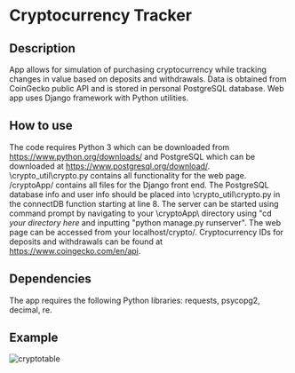 # Cryptocurrency Tracker

## Description
 App allows for simulation of purchasing cryptocurrency while tracking changes in value based on deposits and withdrawals. Data is obtained from CoinGecko public API and is stored in personal PostgreSQL database. Web app uses Django framework with Python utilities. 

## How to use
 The code requires Python 3 which can be downloaded from https://www.python.org/downloads/ and PostgreSQL which can be downloaded at https://www.postgresql.org/download/. \crypto_util\crypto.py contains all functionality for the web page. /cryptoApp/ contains all files for the Django front end. The PostgreSQL database info and user info should be placed into \crypto_util\crypto.py in the connectDB function starting at line 8. The server can be started using command prompt by navigating to your \cryptoApp\ directory using "cd *your directory here* and inputting "python manage.py runserver". The web page can be accessed from your localhost/crypto/. Cryptocurrency IDs for deposits and withdrawals can be found at https://www.coingecko.com/en/api.
 
## Dependencies
 The app requires the following Python libraries: requests, psycopg2, decimal, re.

## Example
![cryptotable](https://user-images.githubusercontent.com/49249379/122615949-6dee5480-d057-11eb-9567-1a0b3f910d83.PNG)
